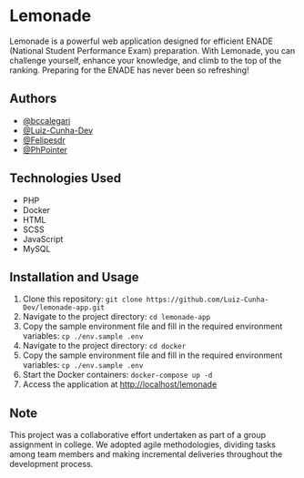 # Lemonade

Lemonade is a powerful web application designed for efficient ENADE (National Student Performance Exam) preparation. With Lemonade, you can challenge yourself, enhance your knowledge, and climb to the top of the ranking. Preparing for the ENADE has never been so refreshing!

## Authors

- [@bccalegari](https://github.com/bccalegari)
- [@Luiz-Cunha-Dev](https://github.com/Luiz-Cunha-Dev)
- [@Felipesdr](https://github.com/Felipesdr)
- [@PhPointer](https://github.com/PhPointer)

## Technologies Used

- PHP
- Docker
- HTML
- SCSS
- JavaScript
- MySQL

## Installation and Usage

1. Clone this repository: `git clone https://github.com/Luiz-Cunha-Dev/lemonade-app.git`
2. Navigate to the project directory: `cd lemonade-app`
3. Copy the sample environment file and fill in the required environment variables: `cp ./env.sample .env`
4. Navigate to the project directory: `cd docker`
5. Copy the sample environment file and fill in the required environment variables: `cp ./env.sample .env`
6. Start the Docker containers: `docker-compose up -d`
7. Access the application at [http://localhost/lemonade](http://localhost/lemonade)

## Note

This project was a collaborative effort undertaken as part of a group assignment in college. We adopted agile methodologies, dividing tasks among team members and making incremental deliveries throughout the development process.
